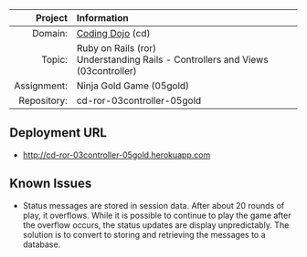 |     Project | Information                                                                          |
|------------:|:-------------------------------------------------------------------------------------|
| Domain:     | [Coding Dojo](http://codingdojo.com) (cd)                                            |
| Topic:      | Ruby on Rails (ror) <br> Understanding Rails - Controllers and Views (03controller)  |
| Assignment: | Ninja Gold Game (05gold)                                                             |
| Repository: | cd-ror-03controller-05gold                                                           |

## Deployment URL

* http://cd-ror-03controller-05gold.herokuapp.com

## Known Issues

* Status messages are stored in session data. After about 20 rounds of play, it overflows. While it is possible to continue to play the game after the overflow occurs, the status updates are display unpredictably. The solution is to convert to storing and retrieving the messages to a database.
